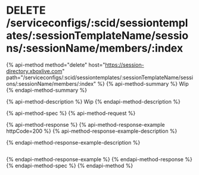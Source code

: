 # DELETE /serviceconfigs/:scid/sessiontemplates/:sessionTemplateName/sessions/:sessionName/members/:index

{% api-method method="delete" host="https://session-directory.xboxlive.com" path="/serviceconfigs/:scid/sessiontemplates/:sessionTemplateName/sessions/:sessionName/members/:index" %}
{% api-method-summary %}
Wip
{% endapi-method-summary %}

{% api-method-description %}
Wip
{% endapi-method-description %}

{% api-method-spec %}
{% api-method-request %}

{% api-method-response %}
{% api-method-response-example httpCode=200 %}
{% api-method-response-example-description %}

{% endapi-method-response-example-description %}
```

```
{% endapi-method-response-example %}
{% endapi-method-response %}
{% endapi-method-spec %}
{% endapi-method %}